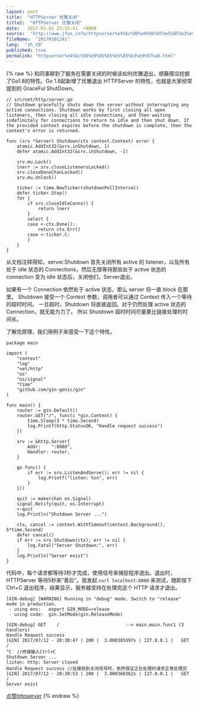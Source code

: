 ```yaml
---
layout: post
title:  "HTTPServer 优雅关闭"
title2:  "HTTPServer 优雅关闭"
date:   2017-01-01 23:55:41  +0800
source:  "http://www.jfox.info/httpserver%e4%bc%98%e9%9b%85%e5%85%b3%e9%97%ad.html"
fileName:  "20170101241"
lang:  "zh_CN"
published: true
permalink: "httpserver%e4%bc%98%e9%9b%85%e5%85%b3%e9%97%ad.html"
---
```

{% raw %}
和同事聊到了服务在需要关闭的时候该如何优雅退出，顺藤摸瓜挖掘了Go1.8的特性。Go 1.8起新增了优雅退出 HTTPServer 的特性，也就是大家经常提到的 GraceFul ShutDown。 

    // src/net/http/server.go
    // Shutdown gracefully shuts down the server without interrupting any active connections. Shutdown works by first closing all open listeners, then closing all idle connections, and then waiting indefinitely for connections to return to idle and then shut down. If the provided context expires before the shutdown is complete, then the context's error is returned.
    
    func (srv *Server) Shutdown(ctx context.Context) error {
        atomic.AddInt32(&srv.inShutdown, 1)
        defer atomic.AddInt32(&srv.inShutdown, -1)
    
        srv.mu.Lock()
        lnerr := srv.closeListenersLocked()
        srv.closeDoneChanLocked()
        srv.mu.Unlock()
    
        ticker := time.NewTicker(shutdownPollInterval)
        defer ticker.Stop()
        for {
            if srv.closeIdleConns() {
                return lnerr
            }
            select {
            case <-ctx.Done():
                return ctx.Err()
            case <-ticker.C:
            }
        }
    }

 从文档注释得知，server.Shutdown 首先关闭所有 active 的 listener，以及所有处于 idle 状态的 Connections，然后无限等待那些处于 active 状态的 connection 变为 idle 状态后，关闭他们，Server退出。 

 如果有一个 Connection 依然处于 active 状态，那么 server 将一直 block 在那里。 Shutdown 接受一个 Context 参数，调用者可以通过 Context 传入一个等待的超时时间。 一旦超时，Shutdown 将直接返回。对于仍然处理 active 状态的Connection，就无能为力了。 所以 Shutdown 超时时间尽量要比链接处理的时间长。 

 了解完原理，我们用例子来感受一下这个特性。 

    package main
    
    import (
    	"context"
    	"log"
    	"net/http"
    	"os"
    	"os/signal"
    	"time"
    	"github.com/gin-gonic/gin"
    )
    
    func main() {
    	router := gin.Default()
    	router.GET("/", func(c *gin.Context) {
    		time.Sleep(3 * time.Second)
    		log.Printf(http.StatusOK, "Handle request success")
    	})
    
    	srv := &http.Server{
    		Addr:    ":8080",
    		Handler: router,
    	}
    
    	go func() {
    		if err := srv.ListenAndServe(); err != nil {
    			log.Printf("listen: %sn", err)
    		}
    	}()
    
    	quit := make(chan os.Signal)
    	signal.Notify(quit, os.Interrupt)
    	<-quit
    	log.Println("Shutdown Server ...")
    
    	ctx, cancel := context.WithTimeout(context.Background(), 5*time.Second)
    	defer cancel()
    	if err := srv.Shutdown(ctx); err != nil {
    		log.Fatal("Server Shutdown:", err)
    	}
    	log.Println("Server exist")
    }

 代码中，每个请求都等待3秒才完成，使用信号来捕捉程序退出。退出时，HTTPServer 等待5秒来”善后”。我发起 ` curl localhost:8080 ` 来测试，随即按下 Ctrl+C 退出程序，结果显示，服务器坚持在处理完这个 HTTP 请求才退出。 

    [GIN-debug] [WARNING] Running in "debug" mode. Switch to "release" mode in production.
     - using env:	export GIN_MODE=release
     - using code:	gin.SetMode(gin.ReleaseMode)
    
    [GIN-debug] GET    /                         --> main.main.func1 (3 handlers)
    Handle Request success
    [GIN] 2017/07/12 - 20:30:47 | 200 |  3.000385597s | 127.0.0.1 |   GET     /
    ^C  //终端输入Ctrl+C
    Shutdown Server ...
    listen: http: Server closed
    Handle Request success //在接收到关闭信号时，依然保证正在处理的请求正常处理完
    [GIN] 2017/07/12 - 20:30:53 | 200 |  3.000360362s | 127.0.0.1 |   GET     /
    Server exist

[点赞](void(0))[httpserver](http://www.jfox.info/go.php?url=http://ju.outofmemory.cn/tag/httpserver/)
{% endraw %}
